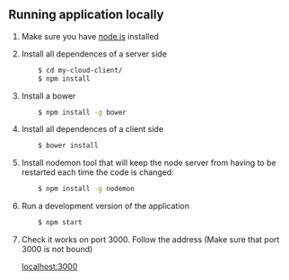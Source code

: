 ## Running application locally

1. Make sure you have [node.js](https://nodejs.org/en/download/) installed

2. Install all dependences of a server side

    ```bash
        $ cd my-cloud-client/
        $ npm install
    ```

3. Install a bower

    ```bash
        $ npm install -g bower
    ```

4. Install all dependences of a client side

    ```bash
        $ bower install
    ```
5. Install nodemon tool that will keep the node server from having to be restarted each time the code is changed:

    ```bash
        $ npm install -g nodemon
    ```
6. Run a development version of the application

    ```bash
        $ npm start
    ```

7. Check it works on port 3000. Follow the address (Make sure that port 3000 is not bound)

    [localhost:3000](http://localhost:3000)